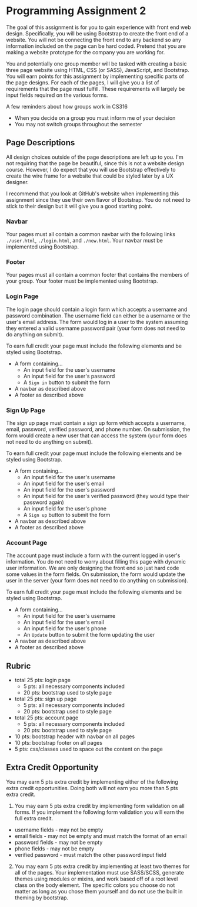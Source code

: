 # Programming Assignment 2

The goal of this assignment is for you to gain experience with front end web design. Specifically, you will be using Bootstrap to create the front end of a website. You will not be connecting the front end to any backend so any information included on the page can be hard coded. Pretend that you are making a website prototype for the company you are working for.

You and potentially one group member will be tasked with creating a basic three page website using HTML, CSS (or SASS), JavaScript, and Bootstrap. You will earn points for this assignment by implementing specific parts of the page designs. For each of the pages, I will give you a list of requirements that the page must fulfill. These requirements will largely be input fields required on the various forms.

A few reminders about how groups work in CS316
- When you decide on a group you must inform me of your decision
- You may not switch groups throughout the semester

## Page Descriptions

All design choices outside of the page descriptions are left up to you. I'm not requiring that the page be beautiful, since this is not a website design course. However, I do expect that you will use Bootstrap effectively to create the wire frame for a website that could be styled later by a UX designer.

I recommend that you look at GitHub's website when implementing this assignment since they use their own flavor of Bootstrap. You do not need to stick to their design but it will give you a good starting point.

### Navbar

Your pages must all contain a common navbar with the following links `./user.html`, `./login.html`, and `./new.html`. Your navbar must be implemented using Bootstrap.

### Footer

Your pages must all contain a common footer that contains the members of your group. Your footer must be implemented using Bootstrap.

### Login Page

The login page should contain a login form which accepts a username and password combination. The username field can either be a username or the user's email address. The form would log in a user to the system assuming they entered a valid username password pair (your form does not need to do anything on submit).

To earn full credit your page must include the following elements and be styled using Bootstrap.
- A form containing...
	- An input field for the user's username
	- An input field for the user's password
	- A `Sign in` button to submit the form
- A navbar as described above
- A footer as described above

### Sign Up Page

The sign up page must contain a sign up form which accepts a username, email, password, verified password, and phone number. On submission, the form would create a new user that can access the system (your form does not need to do anything on submit).

To earn full credit your page must include the following elements and be styled using Bootstrap.
- A form containing...
	- An input field for the user's username
	- An input field for the user's email
	- An input field for the user's password
	- An input field for the user's verified password (they would type their password again)
	- An input field for the user's phone
	- A `Sign up` button to submit the form
- A navbar as described above
- A footer as described above

### Account Page

The account page must include a form with the current logged in user's information. You do not need to worry about filling this page with dynamic user information. We are only designing the front end so just hard code some values in the form fields. On submission, the form would update the user in the server (your form does not need to do anything on submission).

To earn full credit your page must include the following elements and be styled using Bootstrap.
- A form containing...
	- An input field for the user's username
	- An input field for the user's email
	- An input field for the user's phone
	- An `Update` button to submit the form updating the user
- A navbar as described above
- A footer as described above

## Rubric

- total 25 pts: login page
	- 5 pts: all necessary components included
	- 20 pts: bootstrap used to style page
- total 25 pts: sign up page
	- 5 pts: all necessary components included
	- 20 pts: bootstrap used to style page
- total 25 pts: account page
	- 5 pts: all necessary components included
	- 20 pts: bootstrap used to style page
- 10 pts: bootstrap header with navbar on all pages
- 10 pts: bootstrap footer on all pages
- 5 pts: css/classes used to space out the content on the page

## Extra Credit Opportunity

You may earn 5 pts extra credit by implementing either of the following extra credit opportunities. Doing both will not earn you more than 5 pts extra credit.

1. You may earn 5 pts extra credit by implementing form validation on all forms. If you implement the following form validation you will earn the full extra credit.

- username fields - may not be empty
- email fields - may not be empty and must match the format of an email
- password fields - may not be empty
- phone fields - may not be empty
- verified password - must match the other password input field

2. You may earn 5 pts extra credit by implementing at least two themes for all of the pages. Your implementation must use SASS/SCSS, generate themes using modules or mixins, and work based off of a root level class on the body element. The specific colors you choose do not matter as long as you chose them yourself and do not use the built in theming by bootstrap.